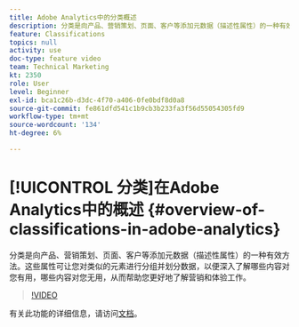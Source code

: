 ```yaml
---
title: Adobe Analytics中的分类概述
description: 分类是向产品、营销策划、页面、客户等添加元数据（描述性属性）的一种有效方法。 这些属性可让您对类似的元素进行分组并划分数据，以便深入了解哪些内容对您有用，哪些内容对您无用，从而帮助您更好地了解营销和体验工作。
feature: Classifications
topics: null
activity: use
doc-type: feature video
team: Technical Marketing
kt: 2350
role: User
level: Beginner
exl-id: bca1c26b-d3dc-4f70-a406-0fe0bdf8d0a8
source-git-commit: fe861dfd541c1b9cb3b233fa3f56d55054305fd9
workflow-type: tm+mt
source-wordcount: '134'
ht-degree: 6%

---
```


# [!UICONTROL 分类]在Adobe Analytics中的概述 {#overview-of-classifications-in-adobe-analytics}

 分类是向产品、营销策划、页面、客户等添加元数据（描述性属性）的一种有效方法。这些属性可让您对类似的元素进行分组并划分数据，以便深入了解哪些内容对您有用，哪些内容对您无用，从而帮助您更好地了解营销和体验工作。

>[!VIDEO](https://video.tv.adobe.com/v/16853/?quality=12)

有关此功能的详细信息，请访问[文档](https://experienceleague.adobe.com/docs/analytics/components/classifications/c-classifications.html?lang=en)。
